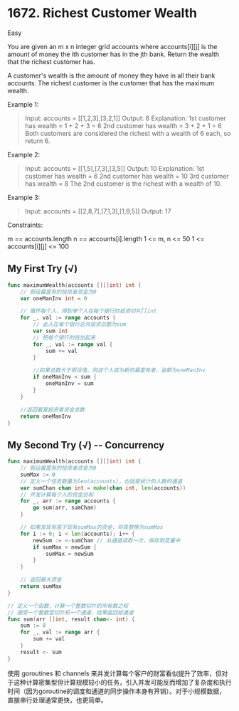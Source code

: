 # 1672. Richest Customer Wealth

Easy

You are given an m x n integer grid accounts where accounts[i][j] is the amount of money the i​​​​​​​​​​​th​​​​ customer has in the j​​​​​​​​​​​th​​​​ bank. Return the wealth that the richest customer has.

A customer's wealth is the amount of money they have in all their bank accounts. The richest customer is the customer that has the maximum wealth.

 

Example 1:

> Input: accounts = \[[1,2,3],[3,2,1]]
Output: 6
Explanation:
1st customer has wealth = 1 + 2 + 3 = 6
2nd customer has wealth = 3 + 2 + 1 = 6
Both customers are considered the richest with a wealth of 6 each, so return 6.

Example 2:

>Input: accounts = \[[1,5],[7,3],[3,5]]
Output: 10
Explanation: 
1st customer has wealth = 6
2nd customer has wealth = 10 
3rd customer has wealth = 8
The 2nd customer is the richest with a wealth of 10.

Example 3:

>Input: accounts = \[[2,8,7],[7,1,3],[1,9,5]]
Output: 17
 

Constraints:

m == accounts.length
n == accounts[i].length
1 <= m, n <= 50
1 <= accounts[i][j] <= 100

## My First Try (√)

```go
func maximumWealth(accounts [][]int) int {
	// 假设最富有的投资者资金为0
	var oneManInv int = 0

	// 循环每个人，得到单个人在每个银行的投资切片[]int
	for _, val := range accounts {
		// 此人在每个银行总共投资总数为sum
		var sum int
		// 把每个银行的钱加起来
		for _, val := range val {
			sum += val
		}

		//如果总数大于假设值，则这个人成为新的最富有者，金额为oneManInv
		if oneManInv < sum {
			oneManInv = sum
		}
	}

	//返回最富投资者资金总数
	return oneManInv
}
```

## My Second Try (√) -- Concurrency

```go
func maximumWealth(accounts [][]int) int {
	// 假设最富有的投资者资金为0
	sumMax := 0
	// 定义一个任务数量为len(accounts)，也就是统计的人数的通道
	var sumChan chan int = make(chan int, len(accounts))
	// 并发计算每个人的资金总和
	for _, arr := range accounts {
		go sum(arr, sumChan)
	}

	// 如果发现有高于现有sumMax的资金，将其替换为sumMax
	for i := 0; i < len(accounts); i++ {
		newSum := <-sumChan // 从通道读取一次，保存到变量中
		if sumMax < newSum {
			sumMax = newSum
		}
	}

	// 返回最大资金
	return sumMax
}

// 定义一个函数，计算一个整数切片的所有数之和
// 接受一个整数型切片和一个通道，结果返回给通道
func sum(arr []int, result chan<- int) {
	sum := 0
	for _, val := range arr {
		sum += val
	}
	result <- sum
}
```

使用 goroutines 和 channels 来并发计算每个客户的财富看似提升了效率，但对于这种计算密集型但计算规模较小的任务，引入并发可能反而增加了复杂度和执行时间（因为goroutine的调度和通道的同步操作本身有开销）。对于小规模数据，直接串行处理通常更快，也更简单。
